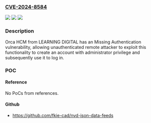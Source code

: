 ### [CVE-2024-8584](https://cve.mitre.org/cgi-bin/cvename.cgi?name=CVE-2024-8584)
![](https://img.shields.io/static/v1?label=Product&message=Orca%20HCM&color=blue)
![](https://img.shields.io/static/v1?label=Version&message=0%3C%2011.0%20&color=brighgreen)
![](https://img.shields.io/static/v1?label=Vulnerability&message=CWE-306%20Missing%20Authentication%20for%20Critical%20Function&color=brighgreen)

### Description

Orca HCM from LEARNING DIGITAL has an Missing Authentication vulnerability, allowing unauthenticated remote attacker to exploit this functionality to create an account with administrator privilege and subsequently use it to log in.

### POC

#### Reference
No PoCs from references.

#### Github
- https://github.com/fkie-cad/nvd-json-data-feeds

